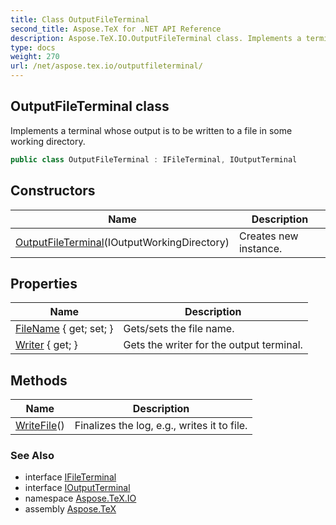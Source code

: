 ```yaml
---
title: Class OutputFileTerminal
second_title: Aspose.TeX for .NET API Reference
description: Aspose.TeX.IO.OutputFileTerminal class. Implements a terminal whose output is to be written to a file in some working directory
type: docs
weight: 270
url: /net/aspose.tex.io/outputfileterminal/
---
```

## OutputFileTerminal class

Implements a terminal whose output is to be written to a file in some working directory.

```csharp
public class OutputFileTerminal : IFileTerminal, IOutputTerminal
```

## Constructors

| Name | Description |
| --- | --- |
| [OutputFileTerminal](outputfileterminal/)(IOutputWorkingDirectory) | Creates new instance. |

## Properties

| Name | Description |
| --- | --- |
| [FileName](../../aspose.tex.io/outputfileterminal/filename/) { get; set; } | Gets/sets the file name. |
| [Writer](../../aspose.tex.io/outputfileterminal/writer/) { get; } | Gets the writer for the output terminal. |

## Methods

| Name | Description |
| --- | --- |
| [WriteFile](../../aspose.tex.io/outputfileterminal/writefile/)() | Finalizes the log, e.g., writes it to file. |

### See Also

* interface [IFileTerminal](../ifileterminal/)
* interface [IOutputTerminal](../ioutputterminal/)
* namespace [Aspose.TeX.IO](../../aspose.tex.io/)
* assembly [Aspose.TeX](../../)


